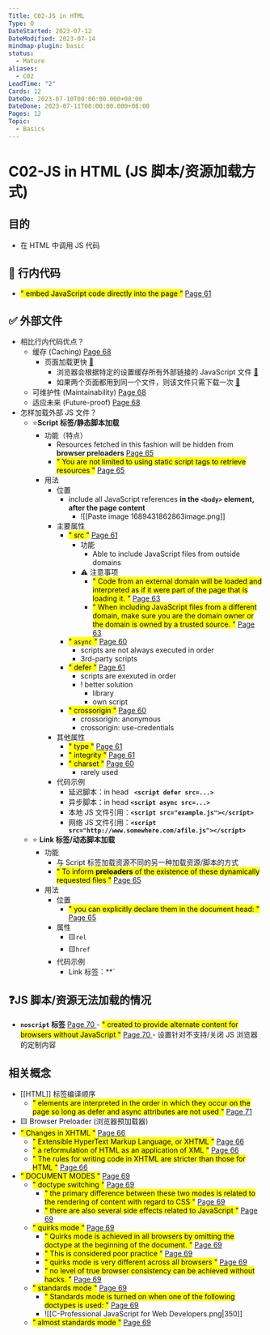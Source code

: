 ```yaml
---
Title: C02-JS in HTML
Type: O
DateStarted: 2023-07-12
DateModified: 2023-07-14
mindmap-plugin: basic
status:
  - Mature
aliases:
  - C02
LeadTime: "2"
Cards: 12
DateDo: 2023-07-10T00:00:00.000+08:00
DateDone: 2023-07-11T00:00:00.000+08:00
Pages: 12
Topic:
  - Basics
---
```


# C02-JS in HTML (JS 脚本/资源加载方式)

## 目的

- 在 HTML 中调用 JS 代码

## 🚫 行内代码

- <mark class="hltr-yellow ">" embed JavaScript code directly into the page "</mark> [Page 61 ](zotero://open-pdf/library/items/ZK2IJ5LN?page=61&annotation=XJ375MWA)

## ✅ 外部文件

- 相比行内代码优点？
  - 缓存 (Caching) [Page 68 ](zotero://open-pdf/library/items/ZK2IJ5LN?page=68&annotation=532FKVLW)
    - 页面加载更快 [📌](<obsidian://jump-to-pdf?pdf=Source%2FS-JS%2FB-JS%2FProJS%2FJavaScript%E9%AB%98%E7%BA%A7%E7%A8%8B%E5%BA%8F%E8%AE%BE%E8%AE%A1(%E7%AC%AC4%E7%89%88%20%E4%B8%AD%E6%96%87%E9%AB%98%E6%B8%85).pdf&annotate=4b72a287-15d2-9886>)
      - 浏览器会根据特定的设置缓存所有外部链接的 JavaScript 文件 [📌](<obsidian://jump-to-pdf?pdf=Source%2FS-JS%2FB-JS%2FProJS%2FJavaScript%E9%AB%98%E7%BA%A7%E7%A8%8B%E5%BA%8F%E8%AE%BE%E8%AE%A1(%E7%AC%AC4%E7%89%88%20%E4%B8%AD%E6%96%87%E9%AB%98%E6%B8%85).pdf&annotate=e8e4cc50-59d0-6a9b>)
      - 如果两个页面都用到同一个文件，则该文件只需下载一次 [📌](<obsidian://jump-to-pdf?pdf=Source%2FS-JS%2FB-JS%2FProJS%2FJavaScript%E9%AB%98%E7%BA%A7%E7%A8%8B%E5%BA%8F%E8%AE%BE%E8%AE%A1(%E7%AC%AC4%E7%89%88%20%E4%B8%AD%E6%96%87%E9%AB%98%E6%B8%85).pdf&annotate=8017f806-18d0-bb93>)
  - 可维护性 (Maintainability) [Page 68 ](zotero://open-pdf/library/items/ZK2IJ5LN?page=68&annotation=BNF5EWN6)
  - 适应未来 (Future-proof) [Page 68 ](zotero://open-pdf/library/items/ZK2IJ5LN?page=68&annotation=6I7BK5RI)
- 怎样加载外部 JS 文件？
  - ⭐**Script 标签/静态脚本加载**
    - 功能（特点）
      - Resources fetched in this fashion will be hidden from **browser preloaders** [Page 65 ](zotero://open-pdf/library/items/ZK2IJ5LN?page=65&annotation=QU2KXEVB)
      - <mark class="hltr-yellow ">" You are not limited to using static script tags to retrieve resources "</mark> [Page 65 ](zotero://open-pdf/library/items/ZK2IJ5LN?page=65&annotation=66RIBDUF)
    - 用法
      - 位置
        - include all JavaScript references **in the `<body>` element, after the page content**
          - ![[Paste image 1689431862863image.png]]
      - 主要属性
        - <mark class="hltr-orange ">" src "</mark> [Page 61 ](zotero://open-pdf/library/items/ZK2IJ5LN?page=61&annotation=K98LZDHQ)
          - 功能
            - Able to include JavaScript files from outside domains
          - ⚠️ 注意事项
            - <mark class="hltr-yellow ">" Code from an external domain will be loaded and interpreted as if it were part of the page that is loading it. "</mark> [Page 63 ](zotero://open-pdf/library/items/ZK2IJ5LN?page=63&annotation=IYETJBH9)
            - <mark class="hltr-yellow ">" When including JavaScript files from a different domain, make sure you are the domain owner or the domain is owned by a trusted source. "</mark> [Page 63 ](zotero://open-pdf/library/items/ZK2IJ5LN?page=63&annotation=AXF4DMG4)
        - <mark class="hltr-orange ">" `async` "</mark> [Page 60 ](zotero://open-pdf/library/items/ZK2IJ5LN?page=60&annotation=J2DAXE83)
          - scripts are not always executed in order
          - 3rd-party scripts
        - <mark class="hltr-orange ">" defer "</mark> [Page 61 ](zotero://open-pdf/library/items/ZK2IJ5LN?page=61&annotation=R57W98BT)
          - scripts are exexuted in order
          - ! better solution
            - library
            - own script
        - <mark class="hltr-orange ">" crossorigin "</mark> [Page 60 ](zotero://open-pdf/library/items/ZK2IJ5LN?page=60&annotation=DMU5C5VF)
          - crossorigin: anonymous
          - crossorigin: use-credentials
      - 其他属性
        - <mark class="hltr-orange ">" type "</mark> [Page 61 ](zotero://open-pdf/library/items/ZK2IJ5LN?page=61&annotation=2K43E9UP)
        - <mark class="hltr-orange ">" integrity "</mark> [Page 61 ](zotero://open-pdf/library/items/ZK2IJ5LN?page=61&annotation=NZVCF6GM)
        - <mark class="hltr-orange ">" charset "</mark> [Page 60 ](zotero://open-pdf/library/items/ZK2IJ5LN?page=60&annotation=LX42RWGZ)
          - rarely used
      - 代码示例
        - 延迟脚本：in head **` <script defer src=...>`**
        - 异步脚本：in head **`<script async src=...>`**
        - 本地 JS 文件引用：**`<script src="example.js"></script> `**
        - 网络 JS 文件引用：**`<script src="http://www.somewhere.com/afile.js"></script>`**
  - ⭐ **Link 标签/动态脚本加载**
    - 功能
      - 与 Script 标签加载资源不同的另一种加载资源/脚本的方式
      - <mark class="hltr-yellow ">" To inform **preloaders** of the existence of these dynamically requested files "</mark> [Page 65 ](zotero://open-pdf/library/items/ZK2IJ5LN?page=65&annotation=G27BT23W)
    - 用法
      - 位置
        - <mark class="hltr-orange ">" you can explicitly declare them in the document head: "</mark> [Page 65 ](zotero://open-pdf/library/items/ZK2IJ5LN?page=65&annotation=FFYT4Q6K)
      - 属性
        - 🟨`rel`
        - 🟨`href`
      - 代码示例
        - Link 标签：\*\*`<link rel="subresource" href="gibberish.js">

## ❓JS 脚本/资源无法加载的情况

- **`noscript` 标签** [Page 70 ](zotero://open-pdf/library/items/ZK2IJ5LN?page=70&annotation=WNF8YEU9) - <mark class="hltr-yellow ">" created to provide alternate content for browsers without JavaScript "</mark> [Page 70 ](zotero://open-pdf/library/items/ZK2IJ5LN?page=70&annotation=YAPFC98M) - 设置针对不支持/关闭 JS 浏览器的定制内容


## 相关概念

- [[HTML]] 标签编译顺序
  - <mark class="hltr-yellow ">" elements are interpreted in the order in which they occur on the page so long as defer and async attributes are not used "</mark> [Page 71 ](zotero://open-pdf/library/items/ZK2IJ5LN?page=71&annotation=7SG6FZJC)
- 🟨 Browser Preloader (浏览器预加载器)
- <mark class="hltr-gray ">" Changes in XHTML "</mark> [Page 66 ](zotero://open-pdf/library/items/ZK2IJ5LN?page=66&annotation=Y3TDAWQF)
  - <mark class="hltr-orange ">" Extensible HyperText Markup Language, or XHTML "</mark> [Page 66 ](zotero://open-pdf/library/items/ZK2IJ5LN?page=66&annotation=6VY2IR27)
  - <mark class="hltr-yellow ">" a reformulation of HTML as an application of XML "</mark> [Page 66 ](zotero://open-pdf/library/items/ZK2IJ5LN?page=66&annotation=2GFBX3VF)
  - <mark class="hltr-yellow ">" The rules for writing code in XHTML are stricter than those for HTML "</mark> [Page 66 ](zotero://open-pdf/library/items/ZK2IJ5LN?page=66&annotation=HM66KQZJ)
- <mark class="hltr-gray ">" DOCUMENT MODES "</mark> [Page 69 ](zotero://open-pdf/library/items/ZK2IJ5LN?page=69&annotation=4HEFIVFR)
  - <mark class="hltr-orange ">" doctype switching "</mark> [Page 69 ](zotero://open-pdf/library/items/ZK2IJ5LN?page=69&annotation=AFAZPW4D)
    - <mark class="hltr-yellow ">" the primary difference between these two modes is related to the rendering of content with regard to CSS "</mark> [Page 69 ](zotero://open-pdf/library/items/ZK2IJ5LN?page=69&annotation=EV6VLGIM)
    - <mark class="hltr-yellow ">" there are also several side effects related to JavaScript "</mark> [Page 69 ](zotero://open-pdf/library/items/ZK2IJ5LN?page=69&annotation=F9MYZ4YA)
  - <mark class="hltr-orange ">" quirks mode "</mark> [Page 69 ](zotero://open-pdf/library/items/ZK2IJ5LN?page=69&annotation=XWDWJW5Z)
    - <mark class="hltr-yellow ">" Quirks mode is achieved in all browsers by omitting the doctype at the beginning of the document. "</mark> [Page 69 ](zotero://open-pdf/library/items/ZK2IJ5LN?page=69&annotation=5I7BVWYF)
    - <mark class="hltr-yellow ">" This is considered poor practice "</mark> [Page 69 ](zotero://open-pdf/library/items/ZK2IJ5LN?page=69&annotation=W9M8HAZ4)
    - <mark class="hltr-yellow ">" quirks mode is very different across all browsers "</mark> [Page 69 ](zotero://open-pdf/library/items/ZK2IJ5LN?page=69&annotation=XH872MZS)
    - <mark class="hltr-yellow ">" no level of true browser consistency can be achieved without hacks. "</mark> [Page 69 ](zotero://open-pdf/library/items/ZK2IJ5LN?page=69&annotation=97E59QGN)
  - <mark class="hltr-orange ">" standards mode "</mark> [Page 69 ](zotero://open-pdf/library/items/ZK2IJ5LN?page=69&annotation=DS4Z4ZKJ)
    - <mark class="hltr-orange ">" Standards mode is turned on when one of the following doctypes is used: "</mark> [Page 69 ](zotero://open-pdf/library/items/ZK2IJ5LN?page=69&annotation=RL5ZTCN9)
    - ![[C-Professional JavaScript for Web Developers.png|350]]
  - <mark class="hltr-orange ">" almost standards mode "</mark> [Page 69 ](zotero://open-pdf/library/items/ZK2IJ5LN?page=69&annotation=K4KQVAYH)
